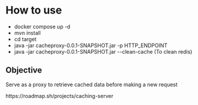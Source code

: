 # How to use

- docker compose up -d
- mvn install
- cd target
- java -jar cacheproxy-0.0.1-SNAPSHOT.jar -p HTTP_ENDPOINT
- java -jar cacheproxy-0.0.1-SNAPSHOT.jar --clean-cache (To clean redis)
  <br/>

## Objective

<p> Serve as a proxy to retrieve cached data before making a new request</p>
<p>https://roadmap.sh/projects/caching-server</p>
